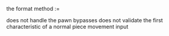 the format method :=

does not handle the pawn bypasses
does not validate the first characteristic of a normal piece movement input
